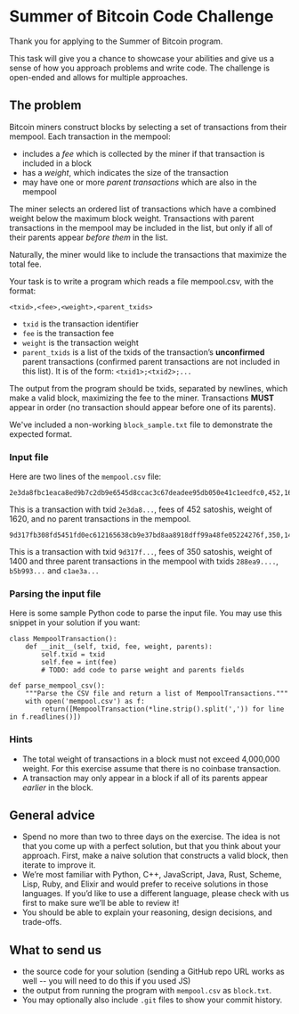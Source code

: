   # Summer of Bitcoin Code Challenge

Thank you for applying to the Summer of Bitcoin program.

This task will give you a chance to showcase your abilities and give us a sense
of how you approach problems and write code. The challenge is open-ended and
allows for multiple approaches.

## The problem

Bitcoin miners construct blocks by selecting a set of transactions from their
mempool. Each transaction in the mempool:

- includes a _fee_ which is collected by the miner if that transaction is
  included in a block
- has a _weight_, which indicates the size of the transaction
- may have one or more _parent transactions_ which are also in the mempool

The miner selects an ordered list of transactions which have a combined weight
below the maximum block weight. Transactions with parent transactions in the
mempool may be included in the list, but only if all of their parents appear
_before them_ in the list.

Naturally, the miner would like to include the transactions that maximize the
total fee.

Your task is to write a program which reads a file mempool.csv, with the
format:

`<txid>,<fee>,<weight>,<parent_txids>`

- `txid` is the transaction identifier
- `fee` is the transaction fee
- `weight` is the transaction weight
- `parent_txids` is a list of the txids of the transaction’s **unconfirmed**
  parent transactions (confirmed parent transactions are not included in this
  list).  It is of the form: `<txid1>;<txid2>;...`

The output from the program should be txids, separated by newlines, which
make a valid block, maximizing the fee to the miner. Transactions **MUST**
appear in order (no transaction should appear before one of its parents).

We've included a non-working `block_sample.txt` file to demonstrate the
expected format.

### Input file

Here are two lines of the `mempool.csv` file:

```
2e3da8fbc1eaca8ed9b7c2db9e6545d8ccac3c67deadee95db050e41c1eedfc0,452,1620,
```

This is a transaction with txid `2e3da8...`, fees of 452 satoshis, weight of
1620, and no parent transactions in the mempool.

```
9d317fb308fd5451fd0ec612165638cb9e37bd8aa8918dff99a48fe05224276f,350,1400,288ea91bb52d8cb28289f4db0d857356622e39e78f33f26bf6df2bbdd3810fad;b5b993bda3c23bdefe4a1cf75b1f7cbdfe43058f2e4e7e25898f449375bb685c;c1ae3a82e52066b670e43116e7bfbcb6fa0abe16088f920060fa41e09715db7d
```

This is a transaction with txid `9d317f...`, fees of 350 satoshis, weight of
1400 and three parent transactions in the mempool with txids `288ea9....`,
`b5b993...` and `c1ae3a...`

### Parsing the input file

Here is some sample Python code to parse the input file. You may use this
snippet in your solution if you want:

```
class MempoolTransaction():
    def __init__(self, txid, fee, weight, parents):
        self.txid = txid
        self.fee = int(fee)
        # TODO: add code to parse weight and parents fields

def parse_mempool_csv():
    """Parse the CSV file and return a list of MempoolTransactions."""
    with open('mempool.csv') as f:
        return([MempoolTransaction(*line.strip().split(',')) for line in f.readlines()])
```

### Hints

- The total weight of transactions in a block must not exceed 4,000,000 weight.
  For this exercise assume that there is no coinbase transaction.
- A transaction may only appear in a block if all of its parents appear
  _earlier_ in the block.

## General advice

- Spend no more than two to three days on the exercise. The idea is not that you
  come up with a perfect solution, but that you think about your approach. First,
  make a naive solution that constructs a valid block, then iterate to improve it.
- We’re most familiar with Python, C++, JavaScript, Java, Rust, Scheme, Lisp, Ruby,
  and Elixir and would prefer to receive solutions in those languages. If you’d
  like to use a different language, please check with us first to make sure we’ll
  be able to review it!
- You should be able to explain your reasoning, design decisions, and
  trade-offs.

## What to send us

- the source code for your solution (sending a GitHub repo URL works as well --
  you will need to do this if you used JS)
- the output from running the program with `mempool.csv` as `block.txt`.
- You may optionally also include `.git` files to show your commit history.
